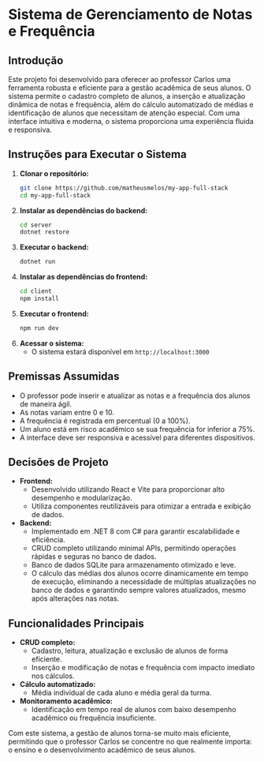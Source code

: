 # Sistema de Gerenciamento de Notas e Frequência

## Introdução
Este projeto foi desenvolvido para oferecer ao professor Carlos uma ferramenta robusta e eficiente para a gestão acadêmica de seus alunos. O sistema permite o cadastro completo de alunos, a inserção e atualização dinâmica de notas e frequência, além do cálculo automatizado de médias e identificação de alunos que necessitam de atenção especial. Com uma interface intuitiva e moderna, o sistema proporciona uma experiência fluida e responsiva.

## Instruções para Executar o Sistema
1. **Clonar o repositório:**
   ```bash
   git clone https://github.com/matheusmelos/my-app-full-stack
   cd my-app-full-stack
   ```
2. **Instalar as dependências do backend:**
   ```bash
   cd server
   dotnet restore
   ```
3. **Executar o backend:**
   ```bash
   dotnet run
   ```
4. **Instalar as dependências do frontend:**
   ```bash
   cd client
   npm install
   ```
5. **Executar o frontend:**
   ```bash
   npm run dev
   ```
6. **Acessar o sistema:**
   - O sistema estará disponível em `http://localhost:3000`

## Premissas Assumidas
- O professor pode inserir e atualizar as notas e a frequência dos alunos de maneira ágil.
- As notas variam entre 0 e 10.
- A frequência é registrada em percentual (0 a 100%).
- Um aluno está em risco acadêmico se sua frequência for inferior a 75%.
- A interface deve ser responsiva e acessível para diferentes dispositivos.

## Decisões de Projeto
- **Frontend:**
  - Desenvolvido utilizando React e Vite para proporcionar alto desempenho e modularização.
  - Utiliza componentes reutilizáveis para otimizar a entrada e exibição de dados.
- **Backend:**
  - Implementado em .NET 8 com C# para garantir escalabilidade e eficiência.
  - CRUD completo utilizando minimal APIs, permitindo operações rápidas e seguras no banco de dados.
  - Banco de dados SQLite para armazenamento otimizado e leve.
  - O cálculo das médias dos alunos ocorre dinamicamente em tempo de execução, eliminando a necessidade de múltiplas atualizações no banco de dados e garantindo sempre valores atualizados, mesmo após alterações nas notas.

## Funcionalidades Principais
- **CRUD completo:**
  - Cadastro, leitura, atualização e exclusão de alunos de forma eficiente.
  - Inserção e modificação de notas e frequência com impacto imediato nos cálculos.
- **Cálculo automatizado:**
  - Média individual de cada aluno e média geral da turma.
- **Monitoramento acadêmico:**
  - Identificação em tempo real de alunos com baixo desempenho acadêmico ou frequência insuficiente.


Com este sistema, a gestão de alunos torna-se muito mais eficiente, permitindo que o professor Carlos se concentre no que realmente importa: o ensino e o desenvolvimento acadêmico de seus alunos.

